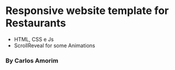 # Responsive website template for Restaurants
  - HTML, CSS e Js
  - ScrollReveal for some Animations
### By Carlos Amorim
